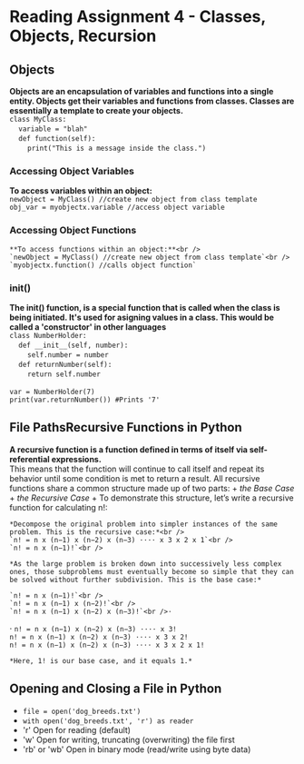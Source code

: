 # **Reading Assignment 4 - Classes, Objects, Recursion**

 ## Objects
   **Objects are an encapsulation of variables and functions into a single entity. Objects get their variables and functions from classes. Classes are essentially a template to create your objects.**<br />
   `class MyClass:`<br />
    &nbsp;&nbsp;&nbsp;&nbsp;`variable = "blah"`<br />
    &nbsp;&nbsp;&nbsp;&nbsp;`def function(self):`<br />
    &nbsp;&nbsp;&nbsp;&nbsp;&nbsp;&nbsp;&nbsp;&nbsp;`print("This is a message inside the class.")`
  
   ### Accessing Object Variables <br />
   **To access variables within an object:**<br />
   `newObject = MyClass() //create new object from class template`<br />
   `obj_var = myobjectx.variable //access object variable`
    
   ### Accessing Object Functions <br />
    **To access functions within an object:**<br />
    `newObject = MyClass() //create new object from class template`<br />
    `myobjectx.function() //calls object function`
    
   ### init()
   **The __init__() function, is a special function that is called when the class is being initiated. It's used for asigning values in a class. This would be called a 'constructor' in other languages**<br />
    `class NumberHolder:`<br />
     &nbsp;&nbsp;&nbsp;&nbsp;`def __init__(self, number):`<br />
     &nbsp;&nbsp;&nbsp;&nbsp;&nbsp;&nbsp;&nbsp;&nbsp;`self.number = number`<br />
     &nbsp;&nbsp;&nbsp;&nbsp;`def returnNumber(self):`<br />
     &nbsp;&nbsp;&nbsp;&nbsp;&nbsp;&nbsp;&nbsp;&nbsp;`return self.number`<br /><br />
    `var = NumberHolder(7)`<br />
    `print(var.returnNumber()) #Prints '7'`
    
  
  ## File PathsRecursive Functions in Python
  **A recursive function is a function defined in terms of itself via self-referential expressions.**<br />
    This means that the function will continue to call itself and repeat its behavior until some condition is met to return a result. All recursive functions share a common structure made up of two parts: 
      + *the Base Case*
      + *the Recursive Case*
    + To demonstrate this structure, let’s write a recursive function for calculating n!:
    
    *Decompose the original problem into simpler instances of the same problem. This is the recursive case:*<br />
    `n! = n x (n−1) x (n−2) x (n−3) ⋅⋅⋅⋅ x 3 x 2 x 1`<br />
    `n! = n x (n−1)!`<br />
    
    *As the large problem is broken down into successively less complex ones, those subproblems must eventually become so simple that they can be solved without further subdivision. This is the base case:*

    `n! = n x (n−1)!`<br />
    `n! = n x (n−1) x (n−2)!`<br />
    `n! = n x (n−1) x (n−2) x (n−3)!`<br />⋅
⋅
    `n! = n x (n−1) x (n−2) x (n−3) ⋅⋅⋅⋅ x 3!`<br />
    `n! = n x (n−1) x (n−2) x (n−3) ⋅⋅⋅⋅ x 3 x 2!`<br />
    `n! = n x (n−1) x (n−2) x (n−3) ⋅⋅⋅⋅ x 3 x 2 x 1!`<br />
    
    *Here, 1! is our base case, and it equals 1.*
    
 ## Opening and Closing a File in Python
  + `file = open('dog_breeds.txt')`
  + `with open('dog_breeds.txt', 'r') as reader`
  + 'r'	Open for reading (default)
  + 'w'	Open for writing, truncating (overwriting) the file first
  + 'rb' or 'wb'	Open in binary mode (read/write using byte data)

